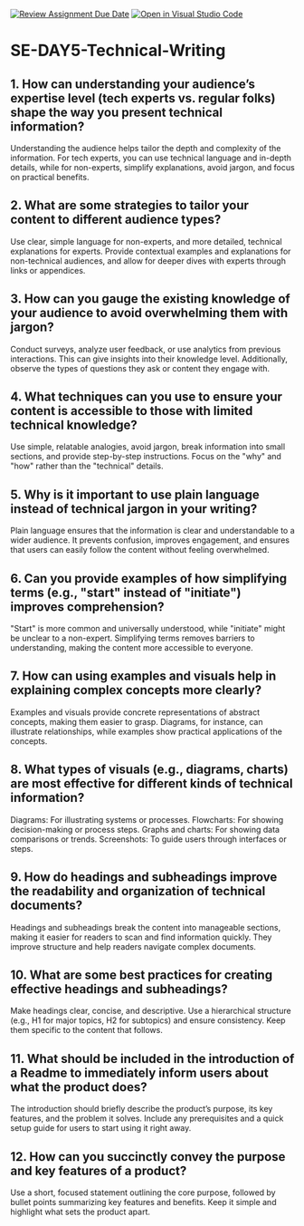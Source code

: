 [![Review Assignment Due Date](https://classroom.github.com/assets/deadline-readme-button-22041afd0340ce965d47ae6ef1cefeee28c7c493a6346c4f15d667ab976d596c.svg)](https://classroom.github.com/a/zsAR-pyY)
[![Open in Visual Studio Code](https://classroom.github.com/assets/open-in-vscode-2e0aaae1b6195c2367325f4f02e2d04e9abb55f0b24a779b69b11b9e10269abc.svg)](https://classroom.github.com/online_ide?assignment_repo_id=18538599&assignment_repo_type=AssignmentRepo)
# SE-DAY5-Technical-Writing
## 1. How can understanding your audience’s expertise level (tech experts vs. regular folks) shape the way you present technical information?
Understanding the audience helps tailor the depth and complexity of the information. For tech experts, you can use technical language and in-depth details, while for non-experts, simplify explanations, avoid jargon, and focus on practical benefits.
## 2. What are some strategies to tailor your content to different audience types?
Use clear, simple language for non-experts, and more detailed, technical explanations for experts. Provide contextual examples and explanations for non-technical audiences, and allow for deeper dives with experts through links or appendices.
## 3. How can you gauge the existing knowledge of your audience to avoid overwhelming them with jargon?
Conduct surveys, analyze user feedback, or use analytics from previous interactions. This can give insights into their knowledge level. Additionally, observe the types of questions they ask or content they engage with.
## 4. What techniques can you use to ensure your content is accessible to those with limited technical knowledge?
Use simple, relatable analogies, avoid jargon, break information into small sections, and provide step-by-step instructions. Focus on the "why" and "how" rather than the "technical" details.
## 5. Why is it important to use plain language instead of technical jargon in your writing?
Plain language ensures that the information is clear and understandable to a wider audience. It prevents confusion, improves engagement, and ensures that users can easily follow the content without feeling overwhelmed.
## 6. Can you provide examples of how simplifying terms (e.g., "start" instead of "initiate") improves comprehension?
"Start" is more common and universally understood, while "initiate" might be unclear to a non-expert. Simplifying terms removes barriers to understanding, making the content more accessible to everyone.
## 7. How can using examples and visuals help in explaining complex concepts more clearly?
Examples and visuals provide concrete representations of abstract concepts, making them easier to grasp. Diagrams, for instance, can illustrate relationships, while examples show practical applications of the concepts.
## 8. What types of visuals (e.g., diagrams, charts) are most effective for different kinds of technical information?
Diagrams: For illustrating systems or processes.
Flowcharts: For showing decision-making or process steps.
Graphs and charts: For showing data comparisons or trends.
Screenshots: To guide users through interfaces or steps.
## 9. How do headings and subheadings improve the readability and organization of technical documents?
Headings and subheadings break the content into manageable sections, making it easier for readers to scan and find information quickly. They improve structure and help readers navigate complex documents.
## 10. What are some best practices for creating effective headings and subheadings?
Make headings clear, concise, and descriptive. Use a hierarchical structure (e.g., H1 for major topics, H2 for subtopics) and ensure consistency. Keep them specific to the content that follows.
## 11. What should be included in the introduction of a Readme to immediately inform users about what the product does?
The introduction should briefly describe the product’s purpose, its key features, and the problem it solves. Include any prerequisites and a quick setup guide for users to start using it right away.
## 12. How can you succinctly convey the purpose and key features of a product?
Use a short, focused statement outlining the core purpose, followed by bullet points summarizing key features and benefits. Keep it simple and highlight what sets the product apart.
